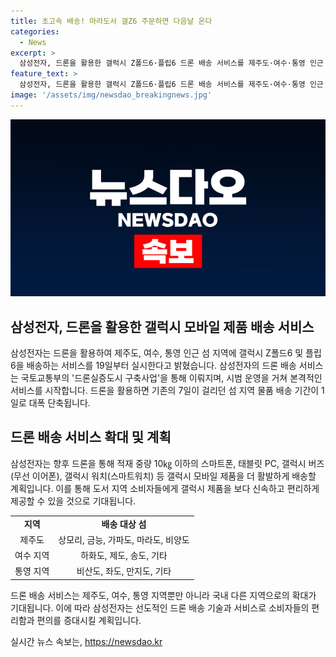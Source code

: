 ```yaml
---
title: 초고속 배송! 마라도서 갤Z6 주문하면 다음날 온다
categories:
  - News
excerpt: >
  삼성전자, 드론을 활용한 갤럭시 Z폴드6·플립6 드론 배송 서비스를 제주도·여수·통영 인근 섬에 확대. 국토부 드론실증도시 구축사업을 통해 7일→1일로 배송기간 단축. 삼성전자는 향후 스마트폰, 태블릿 PC, 갤럭시 버즈, 갤럭시 워치 등의 모바일 제품을 배송 대상으로 확대할 계획. 드론을 활용해 섬 지역 물품 배송 기간을 대폭 단축하며, 소비자에게 빠르고 편리한 갤럭시 사용 경험을 제공한다고 전했다.
feature_text: >
  삼성전자, 드론을 활용한 갤럭시 Z폴드6·플립6 드론 배송 서비스를 제주도·여수·통영 인근 섬에 확대. 국토부 드론실증도시 구축사업을 통해 7일→1일로 배송기간 단축. 삼성전자는 향후 스마트폰, 태블릿 PC, 갤럭시 버즈, 갤럭시 워치 등의 모바일 제품을 배송 대상으로 확대할 계획. 드론을 활용해 섬 지역 물품 배송 기간을 대폭 단축하며, 소비자에게 빠르고 편리한 갤럭시 사용 경험을 제공한다고 전했다.
image: '/assets/img/newsdao_breakingnews.jpg'
---
```


<p><img src="/assets/img/newsdao_breakingnews.jpg" alt="firstkoreanews 속보" /></p>

<h2 data-ke-size="size26">삼성전자, 드론을 활용한 갤럭시 모바일 제품 배송 서비스</h2>

<p data-ke-size="size16">삼성전자는 드론을 활용하여 제주도, 여수, 통영 인근 섬 지역에 갤럭시 Z폴드6 및 플립6을 배송하는 서비스를 19일부터 실시한다고 밝혔습니다. 삼성전자의 드론 배송 서비스는 국토교통부의 '드론실증도시 구축사업'을 통해 이뤄지며, 시범 운영을 거쳐 본격적인 서비스를 시작합니다. 드론을 활용하면 기존의 7일이 걸리던 섬 지역 물품 배송 기간이 1일로 대폭 단축됩니다.</p>

<h2 data-ke-size="size24">드론 배송 서비스 확대 및 계획</h2>

<p data-ke-size="size16">삼성전자는 향후 드론을 통해 적재 중량 10㎏ 이하의 스마트폰, 태블릿 PC, 갤럭시 버즈(무선 이어폰), 갤럭시 워치(스마트워치) 등 갤럭시 모바일 제품을 더 활발하게 배송할 계획입니다. 이를 통해 도서 지역 소비자들에게 갤럭시 제품을 보다 신속하고 편리하게 제공할 수 있을 것으로 기대됩니다.</p>

<table style="width: 70%;" data-ke-size="size16">
<tbody>
<tr>
<td style="text-align: center;"><b>지역</b></td>
<td style="text-align: center;"><b>배송 대상 섬</b></td>
</tr>
<tr>
<td style="text-align: center;">제주도</td>
<td style="text-align: center;">상모리, 금능, 가파도, 마라도, 비양도</td>
</tr>
<tr>
<td style="text-align: center;">여수 지역</td>
<td style="text-align: center;">하화도, 제도, 송도, 기타</td>
</tr>
<tr>
<td style="text-align: center;">통영 지역</td>
<td style="text-align: center;">비산도, 좌도, 만지도, 기타</td>
</tr>
</tbody>
</table>

<p data-ke-size="size16">드론 배송 서비스는 제주도, 여수, 통영 지역뿐만 아니라 국내 다른 지역으로의 확대가 기대됩니다. 이에 따라 삼성전자는 선도적인 드론 배송 기술과 서비스로 소비자들의 편리함과 편의를 증대시킬 계획입니다.</p>
실시간 뉴스 속보는, <a href="https://newsdao.kr" rel="dofollow">https://newsdao.kr</a>


